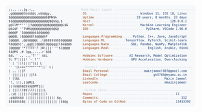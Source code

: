 <picture>
  <source srcset="https://raw.githubusercontent.com/mmazinjameel/mmazinjameel/main/dark_mode.svg?v=1753733582" media="(prefers-color-scheme: dark)">
  <img src="https://raw.githubusercontent.com/mmazinjameel/mmazinjameel/main/light_mode.svg?v=1753733582">
</picture>
